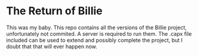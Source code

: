 The Return of Billie
=====================
This was my baby. This repo contains all the versions of the Billie project, unfortunately not commited.
A server is required to run them. The .capx file included can be used to extend and possibly complete the 
project, but I doubt that that will ever happen now.